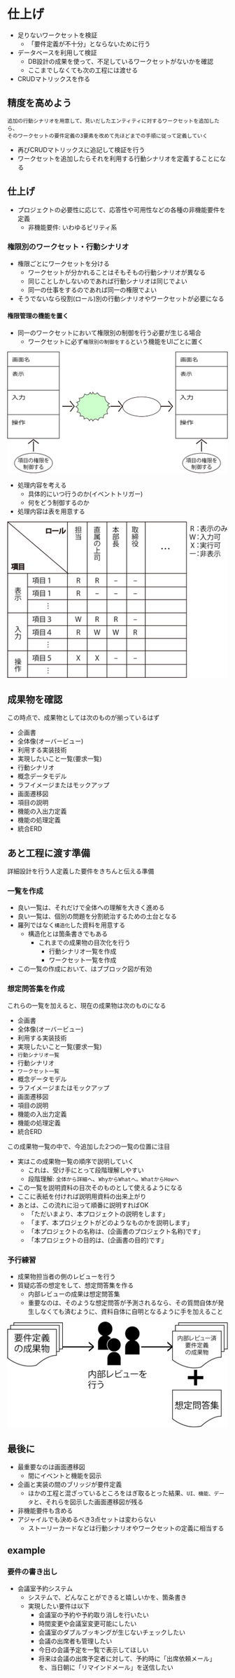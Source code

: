 # 仕上げ

* 足りないワークセットを検証
    * 「要件定義が不十分」とならないために行う
* データベースを利用して検証
    * DB設計の成果を使って、不足しているワークセットがないかを確認
    * ここまでしなくても次の工程には渡せる
* CRUDマトリックスを作る

## 精度を高めよう

```text
追加の行動シナリオを用意して、見いだしたエンティティに対するワークセットを追加したら、
そのワークセットの要件定義の3要素を改めて先ほどまでの手順に従って定義していく
```

* 再びCRUDマトリックスに追記して検証を行う
* ワークセットを追加したらそれを利用する行動シナリオを定義することになる

## 仕上げ

* プロジェクトの必要性に応じて、応答性や可用性などの各種の非機能要件を定義
    * 非機能要件: いわゆるビリティ系

### 権限別のワークセット・行動シナリオ

* 権限ごとにワークセットを分ける
    * ワークセットが分かれることはそもそもの行動シナリオが異なる
    * 同じことしかしないのであれば行動シナリオは同じでよい
    * 同一の仕事をするのであれば同一の権限でよい
* そうでないなら役割(ロール)別の行動シナリオやワークセットが必要になる

#### 権限管理の機能を置く

* 同一のワークセットにおいて権限別の制御を行う必要が生じる場合
    * ワークセットに必ず`権限別の制御をする`という機能をUIごとに置く

![role_01](image/role_01.png)

* 処理内容を考える
    * 具体的にいつ行うのか(イベントトリガー)
    * 何をどう制御するのか
* 処理内容は表を用意する

![role_02](image/role_02.png)

## 成果物を確認

この時点で、成果物としては次のものが揃っているはず

* 企画書
* 全体像(オーバービュー)
* 利用する実装技術
* 実現したいこと一覧(要求一覧)
* 行動シナリオ
* 概念データモデル
* ラフイメージまたはモックアップ
* 画面遷移図
* 項目の説明
* 機能の入出力定義
* 機能の処理定義
* 統合ERD

## あと工程に渡す準備

詳細設計を行う人定義した要件をきちんと伝える準備

### 一覧を作成

* 良い一覧は、それだけで全体への理解を大きく進める
* 良い一覧は、個別の問題を分割統治するための土台となる
* 羅列ではなく`構造化`した資料を用意する
    * 構造化とは箇条書きでもある
        * これまでの成果物の目次化を行う
            * 行動シナリオ一覧を作成
            * ワークセット一覧を作成
* この一覧の作成において、はブブロック図が有効

### 想定問答集を作成

<p>これらの一覧を加えると、現在の成果物は次のものになる

* 企画書
* 全体像(オーバービュー)
* 利用する実装技術
* 実現したいこと一覧(要求一覧)
* `行動シナリオ一覧`
* 行動シナリオ
* `ワークセット一覧`
* 概念データモデル
* ラフイメージまたはモックアップ
* 画面遷移図
* 項目の説明
* 機能の入出力定義
* 機能の処理定義
* 統合ERD

この成果物一覧の中で、今追加した2つの一覧の位置に注目

* 実はこの成果物一覧の順序で説明していく
    * これは、受け手にとって段階理解しやすい
    * 段階理解: `全体から詳細へ`、`WhyからWhatへ。WhatからHowへ`
* この一覧を説明資料の目次そのものとして使えるようになる
* ここに表紙を付ければ説明用資料の出来上がり
* あとは、この流れに沿って順番に説明すればOK
    * 「ただいまより、本プロジェクトの説明をします」
    * 「まず、本プロジェクトがどのようなものかを説明します」
    * 「本プロジェクトの名称は、(企画書のプロジェクト名称)です」
    * 「本プロジェクトの目的は、(企画書の目的)です」

### 予行練習

* 成果物担当者の側のレビューを行う
* 質疑応答の想定をして、想定問答集を作る
    * 内部レビューの成果は想定問答集
    * 重要なのは、そのような想定問答が予測されるなら、その質問自体が発生しなくても済むように、資料自体に自明となるように手を加えること

![review_00](image/review_00.png)

## 最後に

* 最重要なのは画面遷移図
    * 間にイベントと機能を図示
* 企画と実装の間のブリッジが要件定義
    * ほかの工程と混ざっているところをはぎ取るとった結果、`UI、機能、データ`と、それらを図示した画面遷移図が残る
* 非機能要件も含める
* アジャイルでも決めるべき3点セットは変わらない
    * ストーリーカードなどは行動シナリオやワークセットの定義に相当する

## example

### 要件の書き出し

* 会議室予約システム
    * システムで、どんなことができると嬉しいかを、箇条書き
    * 実現したい要件は以下
        * 会議室の予約や予約取り消しを行いたい
        * 時間変更や会議室変更可能にしたい
        * 会議室のダブルブッキングが生じないチェックしたい
        * 会議の出席者も管理したい
        * 今日の会議予定を一覧で表示してほしい
        * 将来は会議の出席予定者に対して、予約時に「出席依頼メール」を、当日朝に「リマインドメール」を送信したい
